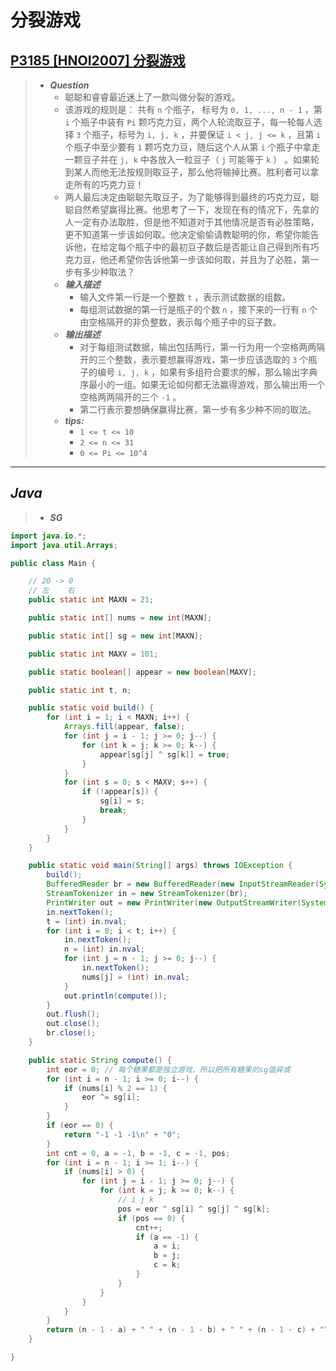 # 分裂游戏

## [P3185 [HNOI2007] 分裂游戏](https://www.luogu.com.cn/problem/P3185)

> - ***Question***
>   - 聪聪和睿睿最近迷上了一款叫做分裂的游戏。
>   - 该游戏的规则是： 共有 `n` 个瓶子， 标号为 `0, 1, ..., n - 1` ，第 `i` 个瓶子中装有 `Pi` 颗巧克力豆，两个人轮流取豆子，每一轮每人选择 `3` 个瓶子，标号为 `i, j, k` ，并要保证 `i < j, j <= k` ，且第 `i` 个瓶子中至少要有 `1` 颗巧克力豆，随后这个人从第 `i` 个瓶子中拿走一颗豆子并在 `j, k` 中各放入一粒豆子（ `j` 可能等于 `k` ） 。如果轮到某人而他无法按规则取豆子，那么他将输掉比赛。胜利者可以拿走所有的巧克力豆！
>   - 两人最后决定由聪聪先取豆子，为了能够得到最终的巧克力豆，聪聪自然希望赢得比赛。他思考了一下，发现在有的情况下，先拿的人一定有办法取胜，但是他不知道对于其他情况是否有必胜策略，更不知道第一步该如何取。他决定偷偷请教聪明的你，希望你能告诉他，在给定每个瓶子中的最初豆子数后是否能让自己得到所有巧克力豆，他还希望你告诉他第一步该如何取，并且为了必胜，第一步有多少种取法？
>   - ***输入描述***
>     - 输入文件第一行是一个整数 `t` ，表示测试数据的组数。
>     - 每组测试数据的第一行是瓶子的个数 `n` ，接下来的一行有 `n` 个由空格隔开的非负整数，表示每个瓶子中的豆子数。
>   - ***输出描述***
>     - 对于每组测试数据，输出包括两行，第一行为用一个空格两两隔开的三个整数，表示要想赢得游戏，第一步应该选取的 `3` 个瓶子的编号 `i, j, k` ，如果有多组符合要求的解，那么输出字典序最小的一组。如果无论如何都无法赢得游戏，那么输出用一个空格两两隔开的三个 `-1` 。
>     - 第二行表示要想确保赢得比赛，第一步有多少种不同的取法。
>   - ***tips:***
>     - `1 <= t <= 10`
>     - `2 <= n <= 31`
>     - `0 <= Pi <= 10^4`

---

## *Java*

> - ***SG***

```java
import java.io.*;
import java.util.Arrays;

public class Main {

    // 20 -> 0
    // 左    右
    public static int MAXN = 21;

    public static int[] nums = new int[MAXN];

    public static int[] sg = new int[MAXN];

    public static int MAXV = 101;

    public static boolean[] appear = new boolean[MAXV];

    public static int t, n;

    public static void build() {
        for (int i = 1; i < MAXN; i++) {
            Arrays.fill(appear, false);
            for (int j = i - 1; j >= 0; j--) {
                for (int k = j; k >= 0; k--) {
                    appear[sg[j] ^ sg[k]] = true;
                }
            }
            for (int s = 0; s < MAXV; s++) {
                if (!appear[s]) {
                    sg[i] = s;
                    break;
                }
            }
        }
    }

    public static void main(String[] args) throws IOException {
        build();
        BufferedReader br = new BufferedReader(new InputStreamReader(System.in));
        StreamTokenizer in = new StreamTokenizer(br);
        PrintWriter out = new PrintWriter(new OutputStreamWriter(System.out));
        in.nextToken();
        t = (int) in.nval;
        for (int i = 0; i < t; i++) {
            in.nextToken();
            n = (int) in.nval;
            for (int j = n - 1; j >= 0; j--) {
                in.nextToken();
                nums[j] = (int) in.nval;
            }
            out.println(compute());
        }
        out.flush();
        out.close();
        br.close();
    }

    public static String compute() {
        int eor = 0; // 每个糖果都是独立游戏，所以把所有糖果的sg值异或
        for (int i = n - 1; i >= 0; i--) {
            if (nums[i] % 2 == 1) {
                eor ^= sg[i];
            }
        }
        if (eor == 0) {
            return "-1 -1 -1\n" + "0";
        }
        int cnt = 0, a = -1, b = -1, c = -1, pos;
        for (int i = n - 1; i >= 1; i--) {
            if (nums[i] > 0) {
                for (int j = i - 1; j >= 0; j--) {
                    for (int k = j; k >= 0; k--) {
                        // i j k
                        pos = eor ^ sg[i] ^ sg[j] ^ sg[k];
                        if (pos == 0) {
                            cnt++;
                            if (a == -1) {
                                a = i;
                                b = j;
                                c = k;
                            }
                        }
                    }
                }
            }
        }
        return (n - 1 - a) + " " + (n - 1 - b) + " " + (n - 1 - c) + "\n" + cnt;
    }

}
```
